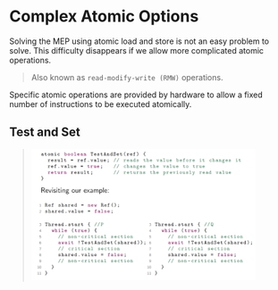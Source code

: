 # Complex Atomic Options

Solving the MEP using atomic load and store is not an easy problem to solve. This difficulty disappears if we allow more complicated atomic operations.

> Also known as `read-modify-write (RMW)` operations.

Specific atomic operations are provided by hardware to allow a fixed number of instructions to be executed atomically.

## Test and Set

> <img src="./complex-atomic-options-code-1.png" style="width:400px;">


